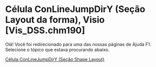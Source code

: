 
# Célula ConLineJumpDirY (Seção Layout da forma), Visio [Vis_DSS.chm190]

Olá! Você foi redirecionado para uma das nossas páginas de Ajuda F1. Selecione o tópico que estava procurando abaixo.

[Célula ConLineJumpDirY (Seção Shape Layout)](http://msdn.microsoft.com/library/93f82ae0-3442-fac1-9906-b84afef85f5c%28Office.15%29.aspx)
